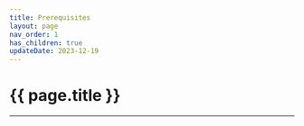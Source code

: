 ```yaml
---
title: Prerequisites
layout: page
nav_order: 1
has_children: true
updateDate: 2023-12-19
---
```


# {{ page.title }}
---
